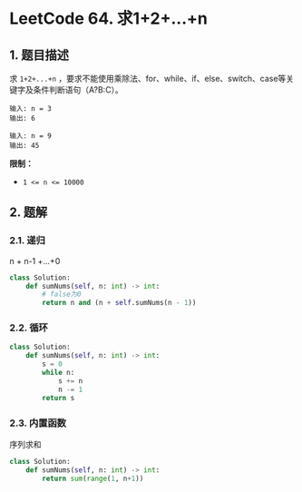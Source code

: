 # LeetCode 64. 求1+2+...+n

## 1. 题目描述

求 `1+2+...+n` ，要求不能使用乘除法、for、while、if、else、switch、case等关键字及条件判断语句（A?B:C）。

```
输入: n = 3
输出: 6

输入: n = 9
输出: 45
```

**限制：**

- `1 <= n <= 10000`

## 2. 题解

### 2.1. 递归

n + n-1 +...+0

```python
class Solution:
    def sumNums(self, n: int) -> int:
        # false为0
    	return n and (n + self.sumNums(n - 1))
```

### 2.2. 循环

```python
class Solution:
    def sumNums(self, n: int) -> int:
    	s = 0
    	while n:
    		s += n
    		n -= 1
    	return s
```

### 2.3. 内置函数

序列求和

```python
class Solution:
    def sumNums(self, n: int) -> int:
    	return sum(range(1, n+1))
```

